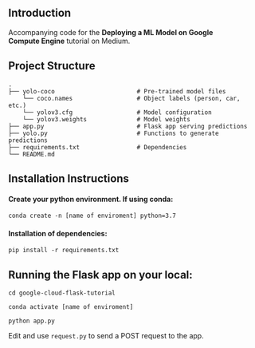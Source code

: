 ## Introduction

Accompanying code for the **Deploying a ML Model on Google Compute Engine** tutorial on Medium.

## Project Structure

    .
    ├── yolo-coco                       # Pre-trained model files
        └── coco.names                  # Object labels (person, car, etc.)
        └── yolov3.cfg                  # Model configuration
        └── yolov3.weights              # Model weights              
    ├── app.py                          # Flask app serving predictions
    ├── yolo.py                         # Functions to generate predictions
    ├── requirements.txt                # Dependencies
    └── README.md


## Installation Instructions

#### Create your python environment. If using conda:

`conda create -n [name of enviroment] python=3.7`

#### Installation of dependencies:

`pip install -r requirements.txt`


## Running the Flask app on your local:

`cd google-cloud-flask-tutorial`

`conda activate [name of enviroment]`

`python app.py`

Edit and use `request.py` to send a POST request to the app. 
